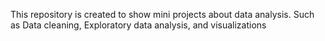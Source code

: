 This repository is created to show mini projects about data analysis. Such as Data cleaning, Exploratory data analysis, and visualizations

